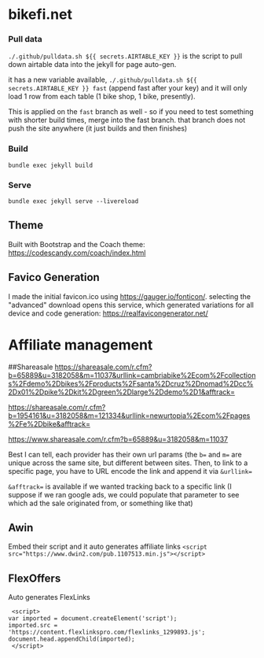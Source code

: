 # bikefi.net

### Pull data

`./.github/pulldata.sh ${{ secrets.AIRTABLE_KEY }}`  is the script to pull down airtable data into the jekyll for page auto-gen.

it has a new variable available, `./.github/pulldata.sh ${{ secrets.AIRTABLE_KEY }} fast`  (append fast after your key) and it will only load 1 row from each table (1 bike shop, 1 bike, presently).

This is applied on the `fast` branch as well - so if you need to test something with shorter build times, merge into the fast branch. that branch does not push the site anywhere (it just builds and then finishes)

### Build
`bundle exec jekyll build`

### Serve
`bundle exec jekyll serve --livereload`

## Theme

Built with Bootstrap and the Coach theme: https://codescandy.com/coach/index.html

## Favico Generation

I made the initial favicon.ico using https://gauger.io/fonticon/. selecting the "advanced" download opens this service, which generated variations for all device and code generation: https://realfavicongenerator.net/




# Affiliate management
##Shareasale
https://shareasale.com/r.cfm?b=65889&u=3182058&m=11037&urllink=cambriabike%2Ecom%2Fcollections%2Fdemo%2Dbikes%2Fproducts%2Fsanta%2Dcruz%2Dnomad%2Dcc%2Dx01%2Dpike%2Dkit%2Dgreen%2Dlarge%2Ddemo%2D1&afftrack=

https://shareasale.com/r.cfm?b=1954161&u=3182058&m=121334&urllink=newurtopia%2Ecom%2Fpages%2Fe%2Dbike&afftrack=

https://www.shareasale.com/r.cfm?b=65889&u=3182058&m=11037

Best I can tell, each provider has their own url params (the `b=` and `m=` are unique across the same site, but different between sites. Then, to link to a specific page, you have to URL encode the link and append it via `&urllink=` 

`&afftrack=` is available if we wanted tracking back to a specific link (I suppose if we ran google ads, we could populate that parameter to see which ad the sale originated from, or something like that)

## Awin
Embed their script and it auto generates affiliate links
`<script src="https://www.dwin2.com/pub.1107513.min.js"></script>`

## FlexOffers
Auto generates FlexLinks
```
 <script>
var imported = document.createElement('script');
imported.src = 'https://content.flexlinkspro.com/flexlinks_1299893.js';
document.head.appendChild(imported);
 </script>
```
